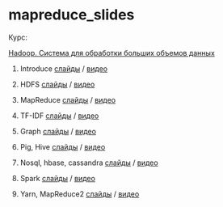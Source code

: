 # mapreduce_slides

Курс:


[Hadoop. Система для обработки больших объемов данных](https://stepic.org/course/Hadoop-%D0%A1%D0%B8%D1%81%D1%82%D0%B5%D0%BC%D0%B0-%D0%B4%D0%BB%D1%8F-%D0%BE%D0%B1%D1%80%D0%B0%D0%B1%D0%BE%D1%82%D0%BA%D0%B8-%D0%B1%D0%BE%D0%BB%D1%8C%D1%88%D0%B8%D1%85-%D0%BE%D0%B1%D1%8A%D0%B5%D0%BC%D0%BE%D0%B2-%D0%B4%D0%B0%D0%BD%D0%BD%D1%8B%D1%85-150 "ссылка на курс")

1. Introduce [слайды](https://github.com/hyberjava/mapreduce_slides/tree/master/01.introduce) / [видео](https://cloud.mail.ru/public/CvjZ/hLwNLYdsn "видео")


2. HDFS [слайды](https://github.com/hyberjava/mapreduce_slides/tree/master/02.hdfs) / [видео](https://cloud.mail.ru/public/AS1Y/RcrXdMGNx "видео")


3. MapReduce [слайды](https://github.com/hyberjava/mapreduce_slides/tree/master/03.map_reduce) / [видео](https://cloud.mail.ru/public/M8Nq/Fdd7aHePP "видео")


4. TF-IDF [слайды](https://github.com/hyberjava/mapreduce_slides/tree/master/04.tf_idf) / [видео](https://cloud.mail.ru/public/2Tg7/Rf177Z2HP "видео")


5. Graph [слайды](https://github.com/hyberjava/mapreduce_slides/tree/master/05.graph) / [видео](https://cloud.mail.ru/public/KUPK/cue34Xqum "видео")


6. Pig, Hive [слайды](https://github.com/hyberjava/mapreduce_slides/tree/master/06.Pig_Hive) / [видео](https://cloud.mail.ru/public/Gctb/fEnBQ5Con "видео")


7. Nosql, hbase, cassandra [слайды](https://github.com/hyberjava/mapreduce_slides/tree/master/07.Nosql_hbase_cassandra) / [видео](https://cloud.mail.ru/public/7FoX/JsxZSd2s6 "видео")


8. Spark [слайды](https://github.com/hyberjava/mapreduce_slides/tree/master/08.Spark) / [видео](https://cloud.mail.ru/public/FPwJ/dXC2BjfSz "видео")


9. Yarn, MapReduce2 [слайды](https://github.com/hyberjava/mapreduce_slides/tree/master/09.Yarn_mr2) / [видео](https://cloud.mail.ru/public/JBwW/nsU1fsrQq "видео")

